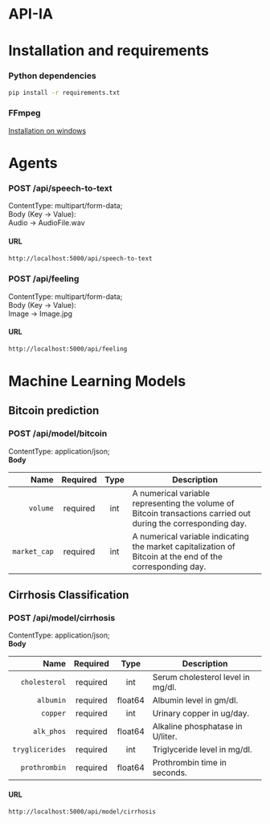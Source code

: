 # API-IA

# Installation and requirements

### Python dependencies
```bash
pip install -r requirements.txt
```
### FFmpeg

[Installation on windows](https://phoenixnap.com/kb/ffmpeg-windows)

# Agents

### POST /api/speech-to-text
ContentType: multipart/form-data;  
Body (Key -> Value):  
Audio -> AudioFile.wav 

#### URL
```bash
http://localhost:5000/api/speech-to-text
```

### POST /api/feeling

ContentType: multipart/form-data;  
Body (Key -> Value):   
Image -> Image.jpg

#### URL
```bash
http://localhost:5000/api/feeling
```
# Machine Learning Models

## Bitcoin prediction

### POST /api/model/bitcoin

ContentType: application/json;  
**Body**

|          Name | Required |  Type   | Description                                                                                                                                                           |
| -------------:|:--------:|:-------:| --------------------------------------------------------------------------------------------------------------------------------------------------------------------- |
|     `volume` | required | int  | A numerical variable representing the volume of Bitcoin transactions carried out during the corresponding day.                                                                     |
|     `market_cap` | required | int  | A numerical variable indicating the market capitalization of Bitcoin at the end of the corresponding day. |

## Cirrhosis Classification

### POST /api/model/cirrhosis

ContentType: application/json;  
**Body**

|          Name | Required |  Type   | Description                                                                                                                                                           |
| -------------:|:--------:|:-------:| --------------------------------------------------------------------------------------------------------------------------------------------------------------------- |
|     `cholesterol` | required | int  | Serum cholesterol level in mg/dl.                                                                     |
|     `albumin` | required | float64  | Albumin level in gm/dl. |
|     `copper` | required | int  | Urinary copper in ug/day. |
|     `alk_phos` | required | float64  | Alkaline phosphatase in U/liter. |
|     `tryglicerides` | required | int  | Triglyceride level in mg/dl. |
|     `prothrombin` | required | float64  | Prothrombin time in seconds. |

#### URL
```bash
http://localhost:5000/api/model/cirrhosis
```
